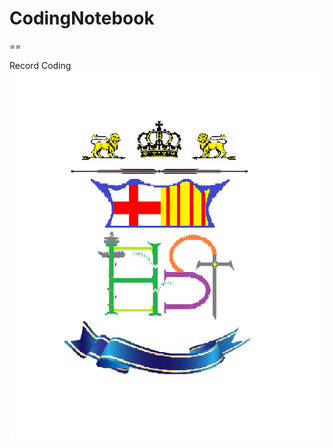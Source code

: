 # CodingNotebook
==

<div align=left> Record Coding </div>

<div align=center><img width="550" height="590" src="https://github.com/harrytsz/CodingNotebook/blob/master/Pictures/PIC.PNG"/></div>
